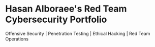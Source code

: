 # Hasan Alboraee's Red Team Cybersecurity Portfolio
Offensive Security | Penetration Testing | Ethical Hacking | Red Team Operations
